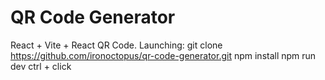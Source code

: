 # QR Code Generator
React + Vite + React QR Code. 
Launching:
git clone https://github.com/ironoctopus/qr-code-generator.git
npm install
npm run dev
ctrl + click

